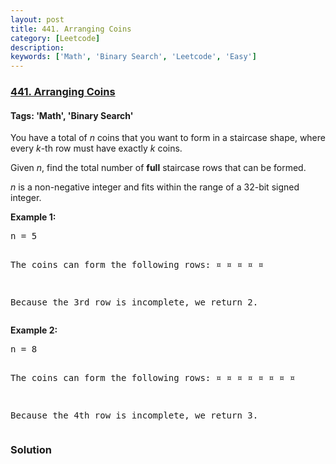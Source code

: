 ```yaml
---
layout: post
title: 441. Arranging Coins
category: [Leetcode]
description: 
keywords: ['Math', 'Binary Search', 'Leetcode', 'Easy']
---
```

### [441. Arranging Coins](https://leetcode.com/problems/arranging-coins)

#### Tags: 'Math', 'Binary Search'

<div class="content__u3I1 question-content__JfgR"><div><p>You have a total of <i>n</i> coins that you want to form in a staircase shape, where every <i>k</i>-th row must have exactly <i>k</i> coins.</p>
<p>Given <i>n</i>, find the total number of <b>full</b> staircase rows that can be formed.</p>
<p><i>n</i> is a non-negative integer and fits within the range of a 32-bit signed integer.</p>
<p><b>Example 1:</b>
</p><pre>n = 5

The coins can form the following rows:
¤
¤ ¤
¤ ¤

Because the 3rd row is incomplete, we return 2.
</pre>
<p></p>
<p><b>Example 2:</b>
</p><pre>n = 8

The coins can form the following rows:
¤
¤ ¤
¤ ¤ ¤
¤ ¤

Because the 4th row is incomplete, we return 3.
</pre>
<p></p></div></div>

### Solution
